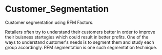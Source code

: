 # Customer_Segmentation
Customer segmentation using RFM Factors.

Retailers often try to understand their customers better in order to improve their buisness startegies which could result in better profits. One of the ways to understand customer's needs is to segment them and study each group accordingly. RFM segmentation is one such segmentation technique.
